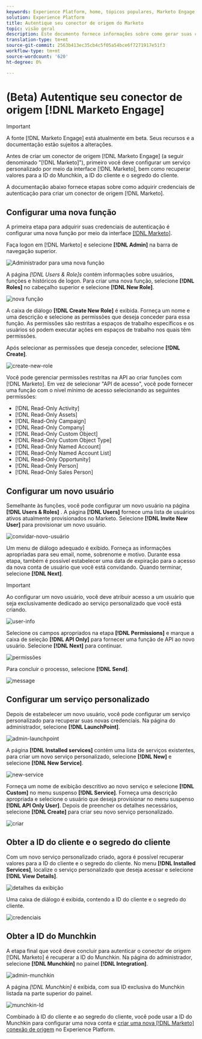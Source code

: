 ```yaml
---
keywords: Experience Platform, home, tópicos populares, Marketo Engage, marketing de engajamento, marketo
solution: Experience Platform
title: Autentique seu conector de origem do Marketo
topic: visão geral
description: Este documento fornece informações sobre como gerar suas credenciais de autenticação da Marketo.
translation-type: tm+mt
source-git-commit: 2563b413ec35cb4c5f05a54bce6f7271917e51f3
workflow-type: tm+mt
source-wordcount: '620'
ht-degree: 0%

---
```



# (Beta) Autentique seu conector de origem [!DNL Marketo Engage]

>[!IMPORTANT]
>
>A fonte [!DNL Marketo Engage] está atualmente em beta. Seus recursos e a documentação estão sujeitos a alterações.

Antes de criar um conector de origem [!DNL Marketo Engage] (a seguir denominado &quot;[!DNL Marketo]&quot;), primeiro você deve configurar um serviço personalizado por meio da interface [!DNL Marketo], bem como recuperar valores para a ID do Munchkin, a ID do cliente e o segredo do cliente.

A documentação abaixo fornece etapas sobre como adquirir credenciais de autenticação para criar um conector de origem [!DNL Marketo].

## Configurar uma nova função

A primeira etapa para adquirir suas credenciais de autenticação é configurar uma nova função por meio da interface [[!DNL Marketo]](https://app-sjint.marketo.com/#MM0A1).

Faça logon em [!DNL Marketo] e selecione **[!DNL Admin]** na barra de navegação superior.

![Administrador para uma nova função](../images/marketo/home.png)

A página *[!DNL Users & Role]s* contém informações sobre usuários, funções e históricos de logon. Para criar uma nova função, selecione **[!DNL Roles]** no cabeçalho superior e selecione **[!DNL New Role]**.

![nova função](../images/marketo/new-role.png)

A caixa de diálogo **[!DNL Create New Role]** é exibida. Forneça um nome e uma descrição e selecione as permissões que deseja conceder para essa função. As permissões são restritas a espaços de trabalho específicos e os usuários só podem executar ações em espaços de trabalho nos quais têm permissões.

Após selecionar as permissões que deseja conceder, selecione **[!DNL Create]**.

![create-new-role](../images/marketo/create-new-role.png)

Você pode gerenciar permissões restritas na API ao criar funções com [!DNL Marketo]. Em vez de selecionar &quot;API de acesso&quot;, você pode fornecer uma função com o nível mínimo de acesso selecionando as seguintes permissões:

* [!DNL Read-Only Activity]
* [!DNL Read-Only Assets]
* [!DNL Read-Only Campaign]
* [!DNL Read-Only Company]
* [!DNL Read-Only Custom Object]
* [!DNL Read-Only Custom Object Type]
* [!DNL Read-Only Named Account]
* [!DNL Read-Only Named Account List]
* [!DNL Read-Only Opportunity]
* [!DNL Read-Only Person]
* [!DNL Read-Only Sales Person]

## Configurar um novo usuário

Semelhante às funções, você pode configurar um novo usuário na página **[!DNL Users & Roles]** . A página **[!DNL Users]** fornece uma lista de usuários ativos atualmente provisionados no Marketo. Selecione **[!DNL Invite New User]** para provisionar um novo usuário.

![convidar-novo-usuário](../images/marketo/invite-new-user.png)

Um menu de diálogo adequado é exibido. Forneça as informações apropriadas para seu email, nome, sobrenome e motivo. Durante essa etapa, também é possível estabelecer uma data de expiração para o acesso da nova conta de usuário que você está convidando. Quando terminar, selecione **[!DNL Next]**.

>[!IMPORTANT]
>
>Ao configurar um novo usuário, você deve atribuir acesso a um usuário que seja exclusivamente dedicado ao serviço personalizado que você está criando.

![user-info](../images/marketo/new-user-info.png)

Selecione os campos apropriados na etapa **[!DNL Permissions]** e marque a caixa de seleção **[!DNL API Only]** para fornecer uma função de API ao novo usuário. Selecione **[!DNL Next]** para continuar.

![permissões](../images/marketo/permissions.png)

Para concluir o processo, selecione **[!DNL Send]**.

![message](../images/marketo/message.png)

## Configurar um serviço personalizado

Depois de estabelecer um novo usuário, você pode configurar um serviço personalizado para recuperar suas novas credenciais. Na página do administrador, selecione **[!DNL LaunchPoint]**.

![admin-launchpoint](../images/marketo/admin-launchpoint.png)

A página **[!DNL Installed services]** contém uma lista de serviços existentes, para criar um novo serviço personalizado, selecione **[!DNL New]** e selecione **[!DNL New Service]**.

![new-service](../images/marketo/new-service.png)

Forneça um nome de exibição descritivo ao novo serviço e selecione **[!DNL Custom]** no menu suspenso **[!DNL Service]**. Forneça uma descrição apropriada e selecione o usuário que deseja provisionar no menu suspenso **[!DNL API Only User]**. Depois de preencher os detalhes necessários, selecione **[!DNL Create]** para criar seu novo serviço personalizado.

![criar](../images/marketo/create.png)

## Obter a ID do cliente e o segredo do cliente

Com um novo serviço personalizado criado, agora é possível recuperar valores para a ID do cliente e o segredo do cliente. No menu **[!DNL Installed Services]**, localize o serviço personalizado que deseja acessar e selecione **[!DNL View Details]**.

![detalhes da exibição](../images/marketo/view-details.png)

Uma caixa de diálogo é exibida, contendo a ID do cliente e o segredo do cliente.

![credenciais](../images/marketo/credentials.png)

## Obter a ID do Munchkin

A etapa final que você deve concluir para autenticar o conector de origem [!DNL Marketo] é recuperar a ID do Munchkin. Na página do administrador, selecione **[!DNL Munchkin]** no painel **[!DNL Integration]**.

![admin-munchkin](../images/marketo/admin-munchkin.png)

A página *[!DNL Munchkin]* é exibida, com sua ID exclusiva do Munchkin listada na parte superior do painel.

![munchkin-Id](../images/marketo/munchkin-id.png)

Combinado à ID do cliente e ao segredo do cliente, você pode usar a ID do Munchkin para configurar uma nova conta e [criar uma nova [!DNL Marketo] conexão de origem](../../../tutorials/ui/create/adobe-applications/marketo.md) no Experience Platform.
